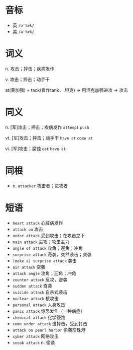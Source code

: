 # 音标

- 英 `/ə'tæk/`
- 美 `/ə'tæk/`

# 词义

n. 攻击；抨击；疾病发作


v. 攻击；抨击；动手干




at(表加强) + tack(看作tank， 坦克) → 用坦克加强进攻 → 攻击

# 同义

n. [军]攻击；抨击；疾病发作
`attempt` `push`

vt. [军]攻击；抨击；动手干
`have at` `come at`

vi. [军]攻击；腐蚀
`eat` `have at`

# 同根

- n. `attacker` 攻击者；进攻者

# 短语

- `heart attack` 心脏病发作
- `attack on` 攻击
- `under attack` 受到攻击；在攻击之下
- `main attack` 主攻；攻击主力
- `angle of attack` 攻角；迎角；冲角
- `surprise attack` 奇袭，突然袭击；突袭
- `(make a) surprise attack` 袭击
- `air attack` 空袭
- `attack angle` 攻角；迎角；冲角
- `counter attack` 反攻，逆袭
- `sudden attack` 奇袭
- `suicide attack` 自杀式袭击
- `nuclear attack` 核攻击
- `personal attack` 人身攻击
- `panic attack` 惊恐发作（一种病症）
- `chemical attack` 化学侵蚀
- `come under attack` 遭抨击，受到打击
- `attack on pearl harbor` 偷袭珍珠港
- `cyber attack` 网络攻击
- `sneak attack` n. 偷袭

